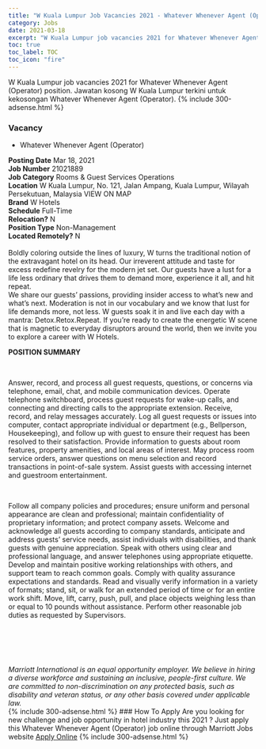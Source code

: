 ```yaml
---
title: "W Kuala Lumpur Job Vacancies 2021 - Whatever Whenever Agent (Operator)" 
category: Jobs 
date: 2021-03-18 
excerpt: "W Kuala Lumpur job vacancies 2021 for Whatever Whenever Agent (Operator) position. Jawatan kosong W Kuala Lumpur terkini untuk kekosongan Whatever Whenever Agent (Operator)." 
toc: true 
toc_label: TOC 
toc_icon: "fire" 
--- 
```


W Kuala Lumpur job vacancies 2021 for Whatever Whenever Agent (Operator) position. Jawatan kosong W Kuala Lumpur terkini untuk kekosongan Whatever Whenever Agent (Operator). 
{% include 300-adsense.html %} 
### Vacancy 
- Whatever Whenever Agent (Operator) 
<div><div><b>Posting Date</b> Mar 18, 2021<br><b>Job Number</b> 21021889<br><b>Job Category</b> Rooms &amp; Guest Services Operations<br><b>Location</b> W Kuala Lumpur, No. 121, Jalan Ampang, Kuala Lumpur, Wilayah Persekutuan, Malaysia VIEW ON MAP<br><b>Brand</b> W Hotels<br><b>Schedule</b> Full-Time<br><b>Relocation?</b> N<br><b>Position Type</b> Non-Management<br><b>Located Remotely?</b> N<br><br>Boldly coloring outside the lines of luxury, W turns the traditional notion of the extravagant hotel on its head. Our irreverent attitude and taste for excess redefine revelry for the modern jet set. Our guests have a lust for a life less ordinary that drives them to demand more, experience it all, and hit repeat. <br>We share our guests&#8217; passions, providing insider access to what&#8217;s new and what&#8217;s next. Moderation is not in our vocabulary and we know that lust for life demands more, not less. W guests soak it in and live each day with a mantra: Detox.Retox.Repeat. If you&#8217;re ready to create the energetic W scene that is magnetic to everyday disruptors around the world, then we invite you to explore a career with W Hotels.<br></div><div> <p><strong>POSITION SUMMARY</strong></p> <p>&#160;</p> <p>Answer, record, and process all guest requests, questions, or concerns via telephone, email, chat, and mobile communication devices. Operate telephone switchboard, process guest requests for wake-up calls, and connecting and directing calls to the appropriate extension. Receive, record, and relay messages accurately. Log all guest requests or issues into computer, contact appropriate individual or department (e.g., Bellperson, Housekeeping), and follow up with guest to ensure their request has been resolved to their satisfaction. Provide information to guests about room features, property amenities, and local areas of interest. May process room service orders, answer questions on menu selection and record transactions in point-of-sale system. Assist guests with accessing internet and guestroom entertainment.</p> <p>&#160;</p> <p>Follow all company policies and procedures; ensure uniform and personal appearance are clean and professional; maintain confidentiality of proprietary information; and protect company assets. Welcome and acknowledge all guests according to company standards, anticipate and address guests&#8217; service needs, assist individuals with disabilities, and thank guests with genuine appreciation. Speak with others using clear and professional language, and answer telephones using appropriate etiquette. Develop and maintain positive working relationships with others, and support team to reach common goals. Comply with quality assurance expectations and standards. Read and visually verify information in a variety of formats; stand, sit, or walk for an extended period of time or for an entire work shift. Move, lift, carry, push, pull, and place objects weighing less than or equal to 10 pounds without assistance. Perform other reasonable job duties as requested by Supervisors.</p> <p>&#160;</p> <p>&#160;</p> </div> <div> &#160;</div> <em>Marriott International is an equal opportunity employer.&#160;We believe in hiring a diverse workforce and sustaining an inclusive, people-first culture.&#160;We are committed to non-discrimination on&#160;any&#160;protected&#160;basis, such as disability and veteran status, or any other basis covered under applicable law.</em><br></div> 
{% include 300-adsense.html %} 
### How To Apply 
Are you looking for new challenge and job opportunity in hotel industry this 2021 ?
Just apply this Whatever Whenever Agent (Operator) job online through Marriott Jobs website 
<a href="https://jobs.marriott.com/marriott/jobs/21021889?lang=en-us" class="btn btn--info" target="_blank" rel="nofollow noopenner">Apply Online</a> 
{% include 300-adsense.html %} 